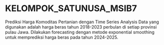 # KELOMPOK_SATUNUSA_MSIB7
Prediksi Harga Komoditas Pertanian dengan Time Series Analysis
Data yang digunakan adalah harga beras tahun 2018-2023 perbulan di setiap provinsi pulau Jawa. Dilakukan forecasting dengan metode exponential smoothing untuk memprediksi harga beras pada tahun 2024-2025.
